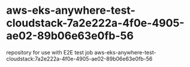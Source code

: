 # aws-eks-anywhere-test-cloudstack-7a2e222a-4f0e-4905-ae02-89b06e63e0fb-56
repository for use with E2E test job aws-eks-anywhere-test-cloudstack:7a2e222a-4f0e-4905-ae02-89b06e63e0fb-56
